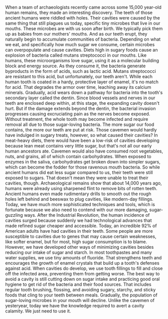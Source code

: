 When a team of archaeologists recently came across some 15,000 year-old human remains, they made an interesting discovery. The teeth of those ancient humans were riddled with holes. Their cavities were caused by the same thing that still plagues us today, specific tiny microbes  that live in our mouths. These microbes are with us soon after birth. We typically pick them up as babies from our mothers' mouths. And as our teeth erupt, they naturally begin to accumulate communities of bacteria. Depending on what we eat, and specifically how much sugar we consume, certain microbes can overpopulate and cause cavities. Diets high in sugary foods cause an explosion of bacteria called mutans streptococci in our mouths. Like humans, these microorganisms love sugar, using it as a molecular building block and energy source. As they consume it, the bacteria generate byproducts in the form of acids, such as lactic acid. Mutans streptococci are resistant to this acid, but unfortunately, our teeth aren't. While each human tooth is coated in a hardy, protective layer of enamel, it's no match for acid. That degrades the armor over time, leaching away its calcium minerals. Gradually, acid wears down a pathway for bacteria into the tooth's secondary layer called the dentin. Since blood vessels and nerves in our teeth are enclosed deep within, at this stage, the expanding cavity doesn't hurt. But if the damage extends  beyond the dentin, the bacterial invasion progresses causing excruciating pain as the nerves become exposed. Without treatment, the whole tooth may become infected and require removal all due to those sugar-loving bacteria. The more sugar our food contains, the more our teeth are put at risk. Those cavemen would hardly have indulged in sugary treats, however, so what caused their cavities? In meat-heavy diets, there would have been a low-risk of cavities developing because lean meat  contains very little sugar, but that's not all our early human ancestors ate. Cavemen would also have consumed root vegetables, nuts, and grains, all of which contain carbohydrates. When exposed to enzymes in the saliva, carbohydrates get broken down into simpler sugars, which can become the fodder for those ravenous mouth bacteria. So while ancient humans did eat less sugar compared to us, their teeth were still exposed to sugars. That doesn't mean they were unable to treat their cavities, though. Archaeological remains show that about 14,000 years ago, humans were already using sharpened flint to remove bits of rotten teeth. Ancient humans even made rudimentary drills to smooth out the rough holes left behind and beeswax to plug cavities, like modern-day fillings. Today, we have much more sophisticated techniques and tools, which is fortunate because we also need to contend with our more damaging, sugar-guzzling ways. After the Industrial Revolution, the human incidence of cavities surged because suddenly  we had technological advances that made refined sugar cheaper and accessible. Today, an incredible 92% of American  adults have had cavities in their teeth. Some people are more susceptible  to cavities due to genes that may cause certain weaknesses, like softer enamel, but for most, high sugar consumption is to blame. However, we have developed other ways of minimizing cavities besides reducing our intake of sugar and starch. In most toothpastes  and many water supplies, we use tiny amounts of fluoride. That strengthens teeth and encourages the growth of enamel crystals that build up a tooth's defenses against acid. When cavities do develop, we use tooth fillings to fill  and close off the infected area, preventing them from getting worse. The best way to avoid a cavity is still cutting down on sugar intake and practicing good oral hygiene to get rid of the bacteria  and their food sources. That includes regular tooth brushing, flossing, and avoiding sugary, starchy, and sticky foods that cling to your teeth between meals. Gradually, the population of sugar-loving microbes in your mouth will decline. Unlike the cavemen of yesteryear, today we have the knowledge required to avert a cavity calamity. We just need to use it. 